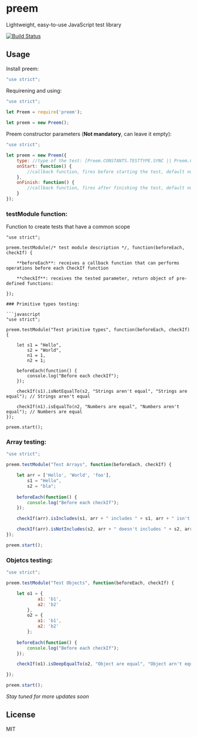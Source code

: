 # preem

Lightweight, easy-to-use JavaScript test library

[![Build Status](http://circleci-badges-max.herokuapp.com/img/shaikezam/preem/master?token=:circle-ci-token)](https://circleci.com/gh/shaikezam/preem/tree/master)

## Usage
Install preem:

```javascript
"use strict";
```

Requirening and using:

```javascript
"use strict";
    
let Preem = require('preem');

let preem = new Preem();
```

Preem constructor parameters (**Not mandatory**, can leave it empty):

```javascript
"use strict";

let preem = new Preem({
    type: //type of the test: [Preem.CONSTANTS.TESTTYPE.SYNC || Preem.CONSTANTS.TESTTYPE.ASYNC], default Preem.CONSTANTS.TESTTYPE.SYNC
    onStart: function() {
        //callback function, fires before starting the test, default null
    },
    onFinish: function() {
        //callback function, fires after finishing the test, default null
    }
});
```

### testModule function:

Function to create tests that have a common scope

```
"use strict";

preem.testModule(/* test module description */, function(beforeEach, checkIf) {

    **beforeEach**: receives a callback function that can performs operations before each CheckIf function
    
    **checkIf**: receives the tested parameter, return object of pre-defined functions:
    
});

### Primitive types testing:

```javascript
"use strict";

preem.testModule("Test primitive types", function(beforeEach, checkIf) {

    let s1 = "Hello",
        s2 = "World",
        n1 = 1,
        n2 = 1;
        
    beforeEach(function() {
        console.log("Before each checkIf");
    });

    checkIf(s1).isNotEqualTo(s2, "Strings aren't equal", "Strings are equal"); // Strings aren't equal

    checkIf(n1).isEqualTo(n2, "Numbers are equal", "Numbers aren't equal"); // Numbers are equal
});

preem.start();
```
### Array testing:

```javascript
"use strict";

preem.testModule("Test Arrays", function(beforeEach, checkIf) {

    let arr = ['Hello', 'World', 'foo'],
        s1 = "Hello",
        s2 = "bla";
        
    beforeEach(function() {
        console.log("Before each checkIf");
    });

    checkIf(arr).isIncludes(s1, arr + " includes " + s1, arr + " isn't includes " + s1); // Hello,World,foo includes Hello 

    checkIf(arr).isNotIncludes(s2, arr + " doesn't includes " + s2, arr + " includes " + s2); // Hello,World,foo doesn't includes Hello 
});

preem.start();
```
    
### Objetcs testing:

```javascript
"use strict";

preem.testModule("Test Objects", function(beforeEach, checkIf) {

    let o1 = {
            a1: 'b1',
            a2: 'b2'
        },
        o2 = {
            a1: 'b1',
            a2: 'b2'
        };
        
    beforeEach(function() {
        console.log("Before each checkIf");
    });

    checkIf(o1).isDeepEqualTo(o2, "Object are equal", "Object arn't equal"); // Object are equal

});

preem.start();
```

*Stay tuned for more updates soon*

## License

MIT
